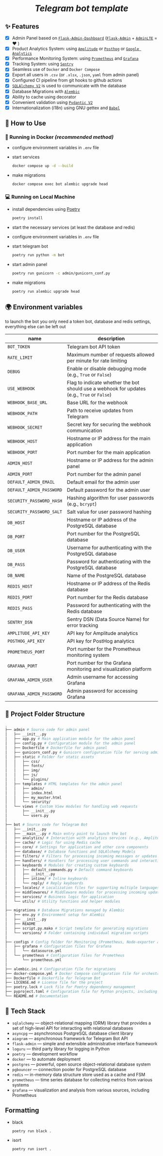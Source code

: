 <h1 align="center"><em>Telegram bot template</em></h1>

## ✨ Features

-   [x] Admin Panel based on [`Flask-Admin-Dashboard`](https://github.com/jonalxh/Flask-Admin-Dashboard/) ([`Flask-Admin`](https://flask-admin.readthedocs.io/) + [`AdminLTE`](https://adminlte.io/) = ❤️ )
-   [x] Product Analytics System: using [`Amplitude`](https://amplitude.com/) or [`Posthog`](https://posthog.com/) or [`Google Analytics`](https://analytics.google.com)
-   [x] Performance Monitoring System: using [`Prometheus`](https://prometheus.io/) and [`Grafana`](https://grafana.com/)
-   [x] Tracking System: using [`Sentry`](https://sentry.io/)
-   [x] Seamless use of `Docker` and `Docker Compose`
-   [x] Export all users in `.csv` (or `.xlsx`, `.json`, `yaml` from admin panel)
-   [x] Configured CI pipeline from git hooks to github actions
-   [x] [`SQLAlchemy V2`](https://pypi.org/project/SQLAlchemy/) is used to communicate with the database
-   [x] Database Migrations with [`Alembic`](https://pypi.org/project/alembic/)
-   [x] Ability to cache using decorator
-   [x] Convenient validation using [`Pydantic V2`](https://pypi.org/project/pydantic/)
-   [x] Internationalization (i18n) using GNU gettex and [`Babel`](https://pypi.org/project/Babel/)

## 🚀 How to Use

### 🐳 Running in Docker _(recommended method)_

-   configure environment variables in `.env` file

-   start services

    ```bash
    docker compose up -d --build
    ```

-   make migrations

    ```bash
    docker compose exec bot alembic upgrade head
    ```

### 💻 Running on Local Machine

-   install dependencies using [Poetry](https://python-poetry.org "python package manager")

    ```bash
    poetry install
    ```

-   start the necessary services (at least the database and redis)

-   configure environment variables in `.env` file

-   start telegram bot

    ```bash
    poetry run python -m bot
    ```

-   start admin panel

    ```bash
    poetry run gunicorn -c admin/gunicorn_conf.py
    ```

-   make migrations

    ```bash
    poetry run alembic upgrade head
    ```

## 🌍 Environment variables

to launch the bot you only need a token bot, database and redis settings, everything else can be left out

| name                     | description                                                                                 |
| ------------------------ | ------------------------------------------------------------------------------------------- |
| `BOT_TOKEN`              | Telegram bot API token                                                                      |
| `RATE_LIMIT`             | Maximum number of requests allowed per minute for rate limiting                             |
| `DEBUG`                  | Enable or disable debugging mode (e.g., `True` or `False`)                                  |
| `USE_WEBHOOK`            | Flag to indicate whether the bot should use a webhook for updates (e.g., `True` or `False`) |
| `WEBHOOK_BASE_URL`       | Base URL for the webhook                                                                    |
| `WEBHOOK_PATH`           | Path to receive updates from Telegram                                                       |
| `WEBHOOK_SECRET`         | Secret key for securing the webhook communication                                           |
| `WEBHOOK_HOST`           | Hostname or IP address for the main application                                             |
| `WEBHOOK_PORT`           | Port number for the main application                                                        |
| `ADMIN_HOST`             | Hostname or IP address for the admin panel                                                  |
| `ADMIN_PORT`             | Port number for the admin panel                                                             |
| `DEFAULT_ADMIN_EMAIL`    | Default email for the admin user                                                            |
| `DEFAULT_ADMIN_PASSWORD` | Default password for the admin user                                                         |
| `SECURITY_PASSWORD_HASH` | Hashing algorithm for user passwords (e.g., `bcrypt`)                                       |
| `SECURITY_PASSWORD_SALT` | Salt value for user password hashing                                                        |
| `DB_HOST`                | Hostname or IP address of the PostgreSQL database                                           |
| `DB_PORT`                | Port number for the PostgreSQL database                                                     |
| `DB_USER`                | Username for authenticating with the PostgreSQL database                                    |
| `DB_PASS`                | Password for authenticating with the PostgreSQL database                                    |
| `DB_NAME`                | Name of the PostgreSQL database                                                             |
| `REDIS_HOST`             | Hostname or IP address of the Redis database                                                |
| `REDIS_PORT`             | Port number for the Redis database                                                          |
| `REDIS_PASS`             | Password for authenticating with the Redis database                                         |
| `SENTRY_DSN`             | Sentry DSN (Data Source Name) for error tracking                                            |
| `AMPLITUDE_API_KEY`      | API key for Amplitude analytics                                                             |
| `POSTHOG_API_KEY`        | API key for PostHog analytics                                                               |
| `PROMETHEUS_PORT`        | Port number for the Prometheus monitoring system                                            |
| `GRAFANA_PORT`           | Port number for the Grafana monitoring and visualization platform                           |
| `GRAFANA_ADMIN_USER`     | Admin username for accessing Grafana                                                        |
| `GRAFANA_ADMIN_PASSWORD` | Admin password for accessing Grafana                                                        |

## 📂 Project Folder Structure

```bash
.
├── admin # Source code for admin panel
│   ├── __init__.py
│   ├── app.py # Main application module for the admin panel
│   ├── config.py # Configuration module for the admin panel
│   ├── Dockerfile # Dockerfile for admin panel
│   ├── gunicorn_conf.py # Gunicorn configuration file for serving admin panel
│   ├── static # Folder for static assets
│   │   ├── css/
│   │   ├── fonts/
│   │   ├── img/
│   │   ├── js/
│   │   └── plugins/
│   ├── templates # HTML templates for the admin panel
│   │   ├── admin/
│   │   ├── index.html
│   │   ├── my_master.html
│   │   └── security/
│   └── views # Custom View modules for handling web requests
│       ├── __init__.py
│       └── users.py
│
├── bot # Source code for Telegram Bot
│   ├── __init__.py
│   ├── __main__.py # Main entry point to launch the bot
│   ├── analytics/ # Interaction with analytics services (e.g., Amplitude or Google Analytics)
│   ├── cache/ # Logic for using Redis cache
│   ├── core/ # Settings for application and other core components
│   ├── database/ # Database functions and SQLAlchemy Models
│   ├── filters/ # Filters for processing incoming messages or updates
│   ├── handlers/ # Handlers for processing user commands and interactions
│   ├── keyboards # Modules for creating custom keyboards
│   │   ├── default_commands.py # Default command keyboards
│   │   ├── __init__.py
│   │   ├── inline/ # Inline keyboards
│   │   └── reply/ # Reply keyboards
│   ├── locales/ # Localization files for supporting multiple languages
│   ├── middlewares/ # Middleware modules for processing incoming updates
│   ├── services/ # Business logic for application
│   └── utils/ # Utility functions and helper modules
│
├── migrations # Database Migrations managed by Alembic
│   ├── env.py # Environment setup for Alembic
│   ├── __init__.py
│   ├── README
│   ├── script.py.mako # Script template for generating migrations
│   └── versions/ # Folder containing individual migration scripts
│
├── configs # Config folder for Monitoring (Prometheus, Node-exporter and Grafana)
│   ├── grafana # Configuration files for Grafana
│   │   └── datasource.yml
│   └── prometheus # Configuration files for Prometheus
│       └── prometheus.yml
│
├── alembic.ini # Configuration file for migrations
├── docker-compose.yml # Docker Compose configuration file for orchestrating containers
├── Dockerfile # Dockerfile for Telegram Bot
├── LICENSE.md # License file for the project
├── poetry.lock # Lock file for Poetry dependency management
├── pyproject.toml # Configuration file for Python projects, including build tools, dependencies, and metadata
└── README.md # Documentation
```

## 🔧 Tech Stack

-   `sqlalchemy` — object-relational mapping (ORM) library that provides a set of high-level API for interacting with relational databases
-   `asyncpg` — asynchronous PostgreSQL database client library
-   `aiogram` — asynchronous framework for Telegram Bot API
-   `flask-admin` — simple and extensible administrative interface framework
-   `loguru` — third party library for logging in Python
-   `poetry` — development workflow
-   `docker` — to automate deployment
-   `postgres` — powerful, open source object-relational database system
-   `pgbouncer` — connection pooler for PostgreSQL database
-   `redis` — in-memory data structure store used as a cache and FSM
-   `prometheus` — time series database for collecting metrics from various systems
-   `grafana` — visualization and analysis from various sources, including Prometheus

## Formatting
* black
    ```bash
    poetry run black .
    ```
* isort
    ```bash
    poetry run isort .
    ```